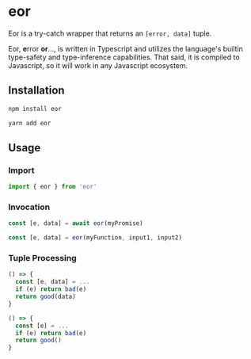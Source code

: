 # eor

Eor is a try-catch wrapper that returns an `[error, data]` tuple.

Eor, **e**rror **or**..., is written in Typescript and utilizes the language's builtin type-safety and type-inference capabilities. That said, it is compiled to Javascript, so it will work in any Javascript ecosystem.

## Installation

```bash
npm install eor
```

```bash
yarn add eor
```

## Usage

### Import

```typescript
import { eor } from 'eor'
```

### Invocation

```typescript
const [e, data] = await eor(myPromise)
```

```typescript
const [e, data] = eor(myFunction, input1, input2)
```

### Tuple Processing

```typescript
() => {
  const [e, data] = ...
  if (e) return bad(e)
  return good(data)
}
```

```typescript
() => {
  const [e] = ...
  if (e) return bad(e)
  return good()
}
```
